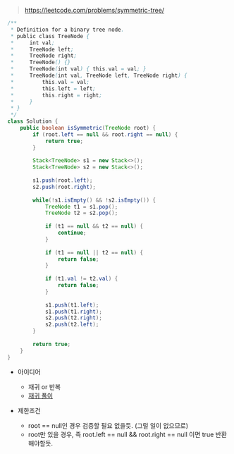 > https://leetcode.com/problems/symmetric-tree/

```java
/**
 * Definition for a binary tree node.
 * public class TreeNode {
 *     int val;
 *     TreeNode left;
 *     TreeNode right;
 *     TreeNode() {}
 *     TreeNode(int val) { this.val = val; }
 *     TreeNode(int val, TreeNode left, TreeNode right) {
 *         this.val = val;
 *         this.left = left;
 *         this.right = right;
 *     }
 * }
 */
class Solution {
    public boolean isSymmetric(TreeNode root) {
        if (root.left == null && root.right == null) {
            return true;
        }
        
        Stack<TreeNode> s1 = new Stack<>();
        Stack<TreeNode> s2 = new Stack<>();
        
        s1.push(root.left);
        s2.push(root.right);
        
        while(!s1.isEmpty() && !s2.isEmpty()) {
            TreeNode t1 = s1.pop();
            TreeNode t2 = s2.pop();
            
            if (t1 == null && t2 == null) {
                continue;
            }
            
            if (t1 == null || t2 == null) {
                return false;
            }
            
            if (t1.val != t2.val) {
                return false;
            }
            
            s1.push(t1.left);
            s1.push(t1.right);
            s2.push(t2.right);
            s2.push(t2.left);
        }
        
        return true;
    }
}
```

- 아이디어
    - 재귀 or 반복
    - [재귀 풀이](https://leetcode.com/submissions/detail/703091685/)

- 제한조건
    - root == null인 경우 검증할 필요 없을듯. (그럴 일이 없으므로)
    - root만 있을 경우, 즉 root.left == null && root.right == null 이면 true 반환해야할듯.

